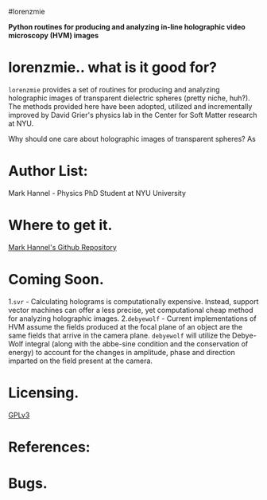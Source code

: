 #lorenzmie

<b>Python routines for producing and analyzing in-line holographic video microscopy (HVM) images </b>

# lorenzmie.. what is it good for?
`lorenzmie` provides a set of routines for producing and analyzing holographic images of transparent dielectric spheres (pretty niche, huh?). The methods provided here have been adopted, utilized and incrementally improved by David Grier's physics lab in the Center for Soft Matter research at NYU.

Why should one care about holographic images of transparent spheres? As 

# Author List:
Mark Hannel - Physics PhD Student at NYU University

# Where to get it.
[Mark Hannel's Github Repository](https://https://github.com/markhannel/lorenzmie)

# Coming Soon.
1.`svr` - Calculating holograms is computationally expensive. Instead, support vector machines can offer a less precise, yet computational cheap method for analyzing holographic images.
2.`debyewolf` - Current implementations of HVM assume the fields produced at the focal plane of an object are the same fields that arrive in the camera plane. `debyewolf` will utilize the Debye-Wolf integral (along with the abbe-sine condition and the conservation of energy) to account for the changes in amplitude, phase and direction imparted on the field present at the camera.
# Licensing.
[GPLv3](https://www.gnu.org/licenses/gpl-3.0.html)

# References:

# Bugs.

